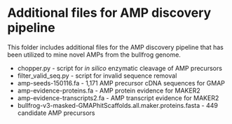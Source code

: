 # Additional files for AMP discovery pipeline
This folder includes additional files for the AMP discovery pipeline that has been utilized to mine novel AMPs from the bullfrog genome.
- chopper.py - script for *in silico* enzymatic cleavage of AMP precursors
- filter_valid_seq.py - script for invalid sequence removal
- amp-seeds-150116.fa - 1,171 AMP precursor cDNA sequences for GMAP
- amp-evidence-proteins.fa - AMP protein evidence for MAKER2
- amp-evidence-transcripts2.fa - AMP transcript evidence for MAKER2
- bullfrog-v3-masked-GMAPhitScaffolds.all.maker.proteins.fasta - 449 candidate AMP precursors
